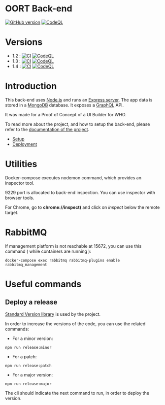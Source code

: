 OORT Back-end
=======
[![GitHub version](https://img.shields.io/github/v/release/ReliefApplications/oort-backend)](https://img.shields.io/github/v/release/ReliefApplications/oort-backend)
[![CodeQL](https://github.com/ReliefApplications/oort-backend/actions/workflows/codeql-analysis.yml/badge.svg)](https://github.com/ReliefApplications/oort-backend/actions/workflows/codeql-analysis.yml)

# Versions

* 1.2 : [![CI](https://github.com/ReliefApplications/oort-backend/actions/workflows/ci.yml/badge.svg?branch=release-1.2.0)](https://github.com/ReliefApplications/oort-backend/actions/workflows/ci.yml) [![CodeQL](https://github.com/ReliefApplications/oort-backend/actions/workflows/codeql-analysis.yml/badge.svg?branch=release-1.2.0)](https://github.com/ReliefApplications/oort-backend/actions/workflows/codeql-analysis.yml)
* 1.3 : [![CI](https://github.com/ReliefApplications/oort-backend/actions/workflows/ci.yml/badge.svg?branch=release-1.3.0)](https://github.com/ReliefApplications/oort-backend/actions/workflows/ci.yml) [![CodeQL](https://github.com/ReliefApplications/oort-backend/actions/workflows/codeql-analysis.yml/badge.svg?branch=release-1.3.0)](https://github.com/ReliefApplications/oort-backend/actions/workflows/codeql-analysis.yml)
* 1.4 : [![CI](https://github.com/ReliefApplications/oort-backend/actions/workflows/ci.yml/badge.svg?branch=release-1.3.0)](https://github.com/ReliefApplications/oort-backend/actions/workflows/ci.yml) [![CodeQL](https://github.com/ReliefApplications/oort-backend/actions/workflows/codeql-analysis.yml/badge.svg?branch=release-1.4.0)](https://github.com/ReliefApplications/oort-backend/actions/workflows/codeql-analysis.yml)

# Introduction

This back-end uses [Node.js](https://nodejs.org) and runs an [Express server](https://expressjs.com). The app data is stored in a [MongoDB](https://www.mongodb.com) database. It exposes a [GraphQL](https://graphql.org/) API.

It was made for a Proof of Concept of a UI Builder for WHO.

To read more about the project, and how to setup the back-end, please refer to the [documentation of the project](https://gitlab.com/who-ems/ui-doc).

*   [Setup](https://gitlab.com/who-ems/ui-doc#how-to-setup)
*   [Deployment](https://gitlab.com/who-ems/ui-doc#how-to-deploy)

# Utilities

Docker-compose executes nodemon command, which provides an inspector tool.

9229 port is allocated to back-end inspection. You can use inspector with browser tools.

For Chrome, go to **chrome://inspect)** and click on *inspect* below the remote target.

# RabbitMQ

If management platform is not reachable at 15672, you can use this command ( while containers are running ):

```
docker-compose exec rabbitmq rabbitmq-plugins enable rabbitmq_management
```

# Useful commands

## Deploy a release

[Standard Version library](https://github.com/conventional-changelog/standard-version) is used by the project.

In order to increase the versions of the code, you can use the related commands:

- For a minor version:

```
npm run release:minor
```

- For a patch:

```
npm run release:patch
```

- For a major version:

```
npm run release:major
```

The cli should indicate the next command to run, in order to deploy the version.
